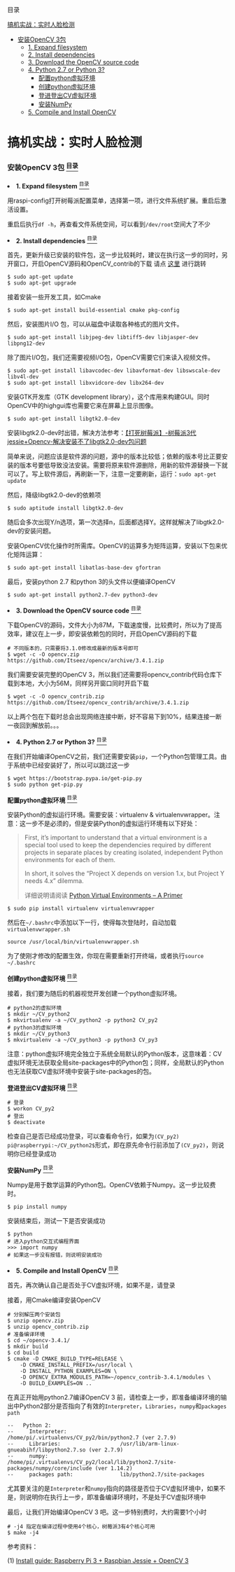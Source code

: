<a name="content">目录</a>

[搞机实战：实时人脸检测](#title)
- [安装OpenCV 3包](#install-opencv3)
	- [1. Expand filesystem](#expand-filesystem)
	- [2. Install dependencies](#install-dependencies)
	- [3. Download the OpenCV source code](#download-openCV-sourcecode)
	- [4. Python 2.7 or Python 3?](#python2-or-python3)
		- [配置python虚拟环境](#config-python-virtual-env)
		- [创建python虚拟环境](#create-python-virtual-env)
		- [登进登出CV虚拟环境](#log-in-out-cv-virtual-env)
		- [安装NumPy](#install-numpy)
	- [5. Compile and Install OpenCV](#compile-and-install-opencv)







<h1 name="title">搞机实战：实时人脸检测</h1>

<a name="install-opencv3"><h3>安装OpenCV 3包 [<sup>目录</sup>](#content)</h3></a>

<a name="expand-filesystem" align="left"><li><strong>1. Expand filesystem</strong> [<sup>目录</sup>](#content)</li></a>

用raspi-config打开树莓派配置菜单，选择第一项，进行文件系统扩展。重启后激活设置。

重启后执行`df -h`，再查看文件系统空间，可以看到`/dev/root`空间大了不少

<a name="install-dependencies" align="left"><li><strong>2. Install dependencies</strong> [<sup>目录</sup>](#content)</li></a>

首先，更新升级已安装的软件包，这一步比较耗时，建议在执行这一步的同时，另开窗口，开启OpenCV源码和OpenCV_contrib的下载 请点 [这里](#download-openCV-sourcecode) 进行跳转

```
$ sudo apt-get update
$ sudo apt-get upgrade
```

接着安装一些开发工具，如Cmake

```
$ sudo apt-get install build-essential cmake pkg-config
```

然后，安装图片I/O 包，可以从磁盘中读取各种格式的图片文件。

```
$ sudo apt-get install libjpeg-dev libtiff5-dev libjasper-dev libpng12-dev
```

除了图片I/O包，我们还需要视频I/O包，OpenCV需要它们来读入视频文件。

```
$ sudo apt-get install libavcodec-dev libavformat-dev libswscale-dev libv4l-dev
$ sudo apt-get install libxvidcore-dev libx264-dev
```

安装GTK开发库（GTK development library），这个库用来构建GUI。同时OpenCV中的highgui库也需要它来在屏幕上显示图像。

```
$ sudo apt-get install libgtk2.0-dev
```

安装libgtk2.0-dev时出错，解决方法参考：[【打死树莓派】-树莓派3代jessie+Opencv-解决安装不了libgtk2.0-dev包问题](https://www.cnblogs.com/zpc-uestc/p/6852173.html)

简单来说，问题应该是软件源的问题，源中的版本比较低；依赖的版本号比正要安装的版本号要低导致没法安装。需要将原来软件源删除，用新的软件源替换一下就可以了。写上软件源后，再刷新一下，注意一定要刷新，运行：`sudo apt-get update`

然后，降级libgtk2.0-dev的依赖项

```
$ sudo aptitude install libgtk2.0-dev
```

随后会多次出现Y/n选项，第一次选择n，后面都选择Y。这样就解决了libgtk2.0-dev的安装问题。

安装OpenCV优化操作时所需库。OpenCV的运算多为矩阵运算，安装以下包来优化矩阵运算：

```
$ sudo apt-get install libatlas-base-dev gfortran
```

最后，安装python 2.7 和python 3的头文件以便编译OpenCV

```
$ sudo apt-get install python2.7-dev python3-dev
```

<a name="download-openCV-sourcecode" align="left"><li><strong>3. Download the OpenCV source code</strong> [<sup>目录</sup>](#content)</li></a>

下载OpenCV的源码，文件大小为87M，下载速度慢，比较费时，所以为了提高效率，建议在上一步，即安装依赖包的同时，开启OpenCV源码的下载

```
# 不同版本的，只需要将3.1.0修改成最新的版本号即可
$ wget -c -O opencv.zip https://github.com/Itseez/opencv/archive/3.4.1.zip
```

我们需要安装完整的OpenCV 3，所以我们还需要将opencv_contrib代码仓库下载到本地，大小为56M，同样另开窗口同时开启下载

```
$ wget -c -O opencv_contrib.zip https://github.com/Itseez/opencv_contrib/archive/3.4.1.zip
```

以上两个包在下载时总会出现网络连接中断，好不容易下到10%，结果连接一断一夜回到解放前。。。

<a name="python2-or-python3" align="left"><li><strong>4. Python 2.7 or Python 3?</strong> [<sup>目录</sup>](#content)</li></a>

在我们开始编译OpenCV之前，我们还需要安装`pip`，一个Python包管理工具。由于系统中已经安装好了，所以可以跳过这一步

```
$ wget https://bootstrap.pypa.io/get-pip.py
$ sudo python get-pip.py
```

<a name="config-python-virtual-env" align="left"><strong>配置python虚拟环境</strong> [<sup>目录</sup>](#content)</a>

安装Python的虚拟运行环境。需要安装：virtualenv & virtualenvwrapper。注意：这一步不是必须的，但是安装Python的虚拟运行环境有以下好处：

> First, it’s important to understand that a virtual environment is a special tool used to keep the dependencies required by different projects in separate places by creating isolated, independent Python environments for each of them.
> 
> In short, it solves the “Project X depends on version 1.x, but Project Y needs 4.x” dilemma.
> 
> 详细说明请阅读 [Python Virtual Environments – A Primer](https://realpython.com/blog/python/python-virtual-environments-a-primer/)

```
$ sudo pip install virtualenv virtualenvwrapper
```

然后在`~/.bashrc`中添加以下一行，使得每次登陆时，自动加载`virtualenvwrapper.sh`

```
source /usr/local/bin/virtualenvwrapper.sh
```

为了使刚才修改的配置生效，你现在需要重新打开终端，或者执行`source ~/.bashrc`

<a name="create-python-virtual-env" align="left"><strong>创建python虚拟环境</strong> [<sup>目录</sup>](#content)</a>

接着，我们要为随后的机器视觉开发创建一个python虚拟环境。

```
# python2的虚拟环境
$ mkdir ~/CV_python2
$ mkvirtualenv -a ~/CV_python2 -p python2 CV_py2
# python3的虚拟环境
$ mkdir ~/CV_python3
$ mkvirtualenv -a ~/CV_python3 -p python3 CV_py3
```

注意：python虚拟环境完全独立于系统全局默认的Python版本，这意味着：CV虚拟环境无法获取全局site-packages中的Python包；同样，全局默认的Python也无法获取CV虚拟环境中安装于site-packages的包。

<a name="log-in-out-cv-virtual-env" align="left"><strong>登进登出CV虚拟环境</strong> [<sup>目录</sup>](#content)</a>

```
# 登录
$ workon CV_py2
# 登出
$ deactivate
```

检查自己是否已经成功登录，可以查看命令行，如果为`(CV_py2) pi@raspberrypi:~/CV_python2$`形式，即在原先命令行前添加了`(CV_py2)`，则说明你已经登录成功

<a name="install-numpy" align="left"><strong>安装NumPy</strong> [<sup>目录</sup>](#content)</a>

Numpy是用于数学运算的Python包。OpenCV依赖于Numpy。这一步比较费时。

```
$ pip install numpy
```

安装结束后，测试一下是否安装成功

```
$ python
# 进入python交互式编程界面
>>> import numpy
# 如果这一步没有报错，则说明安装成功
```
<a name="compile-and-install-opencv" align="left"><li><strong>5. Compile and Install OpenCV</strong> [<sup>目录</sup>](#content)</li></a>

首先，再次确认自己是否处于CV虚拟环境，如果不是，请登录

接着，用Cmake编译安装OpenCV

```
# 分别解压两个安装包
$ unzip opencv.zip
$ unzip opencv_contrib.zip
# 准备编译环境
$ cd ~/opencv-3.4.1/
$ mkdir build
$ cd build
$ cmake -D CMAKE_BUILD_TYPE=RELEASE \
    -D CMAKE_INSTALL_PREFIX=/usr/local \
    -D INSTALL_PYTHON_EXAMPLES=ON \
    -D OPENCV_EXTRA_MODULES_PATH=~/opencv_contrib-3.4.1/modules \
    -D BUILD_EXAMPLES=ON ..
```

在真正开始用python2.7编译OpenCV 3 前，请检查上一步，即准备编译环境的输出中Python2部分是否指向了有效的`Interpreter`，`Libraries`，`numpy`和`packages path`

```
--   Python 2:
--     Interpreter:                 /home/pi/.virtualenvs/CV_py2/bin/python2.7 (ver 2.7.9)
--     Libraries:                   /usr/lib/arm-linux-gnueabihf/libpython2.7.so (ver 2.7.9)
--     numpy:                       /home/pi/.virtualenvs/CV_py2/local/lib/python2.7/site-packages/numpy/core/include (ver 1.14.2)
--     packages path:               lib/python2.7/site-packages
```

尤其要关注的是`Interpreter`和`numpy`指向的路径是否位于CV虚拟环境中，如果不是，则说明你在执行上一步，即准备编译环境时，不是处于CV虚拟环境中

最后，让我们开始编译OpenCV 3 吧。这一步特别费时，大约需要1个小时

```
# -j4 指定在编译过程中使用4个核心，树莓派3有4个核心可用
$ make -j4
```

参考资料：

(1) [Install guide: Raspberry Pi 3 + Raspbian Jessie + OpenCV 3](https://www.pyimagesearch.com/2016/04/18/install-guide-raspberry-pi-3-raspbian-jessie-opencv-3/)

